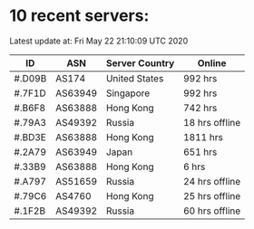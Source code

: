 # 10 recent servers:

Latest update at: Fri May 22 21:10:09 UTC 2020

| ID | ASN | Server Country | Online |
| -- | --- | -------------- | ------ |
| #.D09B | AS174 | United States | 992 hrs |
| #.7F1D | AS63949 | Singapore | 992 hrs |
| #.B6F8 | AS63888 | Hong Kong | 742 hrs |
| #.79A3 | AS49392 | Russia | 18 hrs offline |
| #.BD3E | AS63888 | Hong Kong | 1811 hrs |
| #.2A79 | AS63949 | Japan | 651 hrs |
| #.33B9 | AS63888 | Hong Kong | 6 hrs |
| #.A797 | AS51659 | Russia | 24 hrs offline |
| #.79C6 | AS4760 | Hong Kong | 25 hrs offline |
| #.1F2B | AS49392 | Russia | 60 hrs offline |

